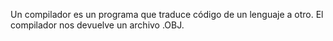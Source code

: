 Un compilador es un programa que traduce código de un lenguaje a otro. El compilador nos devuelve
un archivo .OBJ.

